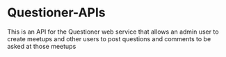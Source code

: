 # Questioner-APIs
This is an API for the Questioner web service that allows an admin user to create meetups and other users to post questions and comments to be asked at those meetups
